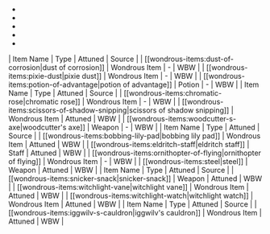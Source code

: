 * 
* 
* 
* 
* 
| Item Name | Type | Attuned | Source |
| [[wondrous-items:dust-of-corrosion|dust of corrosion]] | Wondrous Item | - | WBW |
| [[wondrous-items:pixie-dust|pixie dust]] | Wondrous Item | - | WBW |
| [[wondrous-items:potion-of-advantage|potion of advantage]] | Potion | - | WBW |
| Item Name | Type | Attuned | Source |
| [[wondrous-items:chromatic-rose|chromatic rose]] | Wondrous Item | - | WBW |
| [[wondrous-items:scissors-of-shadow-snipping|scissors of shadow snipping]] | Wondrous Item | Attuned | WBW |
| [[wondrous-items:woodcutter-s-axe|woodcutter's axe]] | Weapon | - | WBW |
| Item Name | Type | Attuned | Source |
| [[wondrous-items:bobbing-lily-pad|bobbing lily pad]] | Wondrous Item | Attuned | WBW |
| [[wondrous-items:eldritch-staff|eldritch staff]] | Staff | Attuned | WBW |
| [[wondrous-items:ornithopter-of-flying|ornithopter of flying]] | Wondrous Item | - | WBW |
| [[wondrous-items:steel|steel]] | Weapon | Attuned | WBW |
| Item Name | Type | Attuned | Source |
| [[wondrous-items:snicker-snack|snicker-snack]] | Weapon | Attuned | WBW |
| [[wondrous-items:witchlight-vane|witchlight vane]] | Wondrous Item | Attuned | WBW |
| [[wondrous-items:witchlight-watch|witchlight watch]] | Wondrous Item | Attuned | WBW |
| Item Name | Type | Attuned | Source |
| [[wondrous-items:iggwilv-s-cauldron|iggwilv's cauldron]] | Wondrous Item | Attuned | WBW |